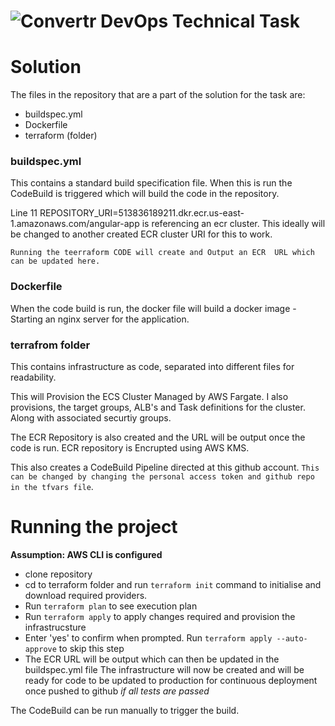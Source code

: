 
# ![Convertr DevOps Technical Task](https://www.convertr.io/wp-content/themes/Convertr/images/logos/cvtr-logo-primary-light.svg)


# Solution
The files in the repository that are a part of the solution for the task are:
- buildspec.yml
- Dockerfile
- terraform (folder)


### buildspec.yml
This contains a standard build specification file. 
When this is run the CodeBuild is triggered which will build the code in the repository. 

Line 11 REPOSITORY_URI=513836189211.dkr.ecr.us-east-1.amazonaws.com/angular-app is referencing an ecr cluster. 
This ideally will be changed to another created ECR cluster URI for this to work.

`Running the teerraform CODE will create and Output an ECR  URL which can be updated here.`

### Dockerfile
When the code build is run, the docker file will build a docker image - Starting an nginx server for the application. 

### terrafrom folder
This contains infrastructure as code, separated into different files for readability. 

This will Provision the ECS Cluster Managed by AWS Fargate. I also provisions, the target groups, ALB's and Task definitions for the cluster. Along with associated securtiy groups.

The ECR Repository is also created and the URL will be output once the code is run. ECR repository is Encrupted using AWS KMS.

This also creates a CodeBuild Pipeline directed at this github account. `This can be changed by changing the personal access token and github repo in the tfvars file`. 

# Running the project
**Assumption: AWS CLI is configured**

- clone repository
- cd to terraform folder and run `terraform init` command to initialise and download required providers.
- Run `terraform plan` to see execution plan
- Run `terraform apply` to apply changes required and provision the infrastrucsture
- Enter 'yes' to confirm when prompted. Run `terraform apply --auto-approve` to skip this step
- The ECR URL will be output which can then be updated in the buildspec.yml file
The infrastructure will now be created and will be ready for code to be updated to production for continuous deployment once pushed to github *if all tests are passed*

The CodeBuild can be run manually to trigger the build.


<br />

